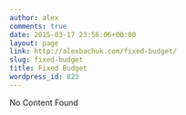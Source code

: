 ```yaml
---
author: alex
comments: true
date: 2015-03-17 23:56:06+00:00
layout: page
link: http://alexbachuk.com/fixed-budget/
slug: fixed-budget
title: Fixed Budget
wordpress_id: 823
---
```


No Content Found
